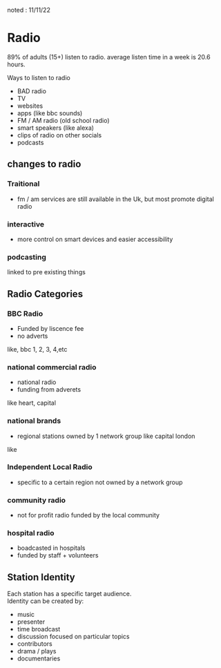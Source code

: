 noted : 11/11/22

# Radio

89% of adults (15+) listen to radio. average listen time in a week is 20.6 hours.

Ways to listen to radio
- BAD radio
- TV
- websites
- apps (like bbc sounds)
- FM / AM radio (old school radio)
- smart speakers (like alexa)
- clips of radio on other socials
- podcasts
  
## changes to radio

### Traitional

- fm / am services are still available in the Uk, but most promote digital radio

### interactive

- more control on smart devices and easier accessibility

### podcasting
linked to pre existing things


## Radio Categories

### BBC Radio

- Funded by liscence fee
- no adverts

like, bbc 1, 2, 3, 4,etc

### national commercial radio

- national radio
- funding from adverets

like heart, capital

### national brands

- regional stations owned by 1 network group like capital london

like

### Independent Local Radio

- specific to a certain region not owned by a network group

### community radio

- not for profit radio funded by the local community

### hospital radio

- boadcasted in hospitals
- funded by staff + volunteers

## Station Identity
Each station has a specific target audience.  
Identity can be created by:
- music
- presenter
- time broadcast
- discussion focused on particular topics
- contributors
- drama / plays
- documentaries